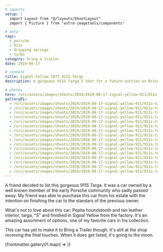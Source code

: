 ```yaml
---
# imports
setup: |
  import Layout from "@/layouts/ShootLayout"
  import { Picture } from "astro-imagetools/components"

# meta
tags:
  - porsche
  - 911s
  - dripping springs
  - turbo
category: bring a trailer
date: 2019-08-17

# content
title: Signal Yellow 1973 911S Targa
description: A gorgeous 911S Targa I shot for a future auction on Bring a Trailer.

# photos
hero: /src/assets/images/shoots/2019/2019-08-17-signal-yellow-911/911s-targa_001.jpg
gallery01:
  - /src/assets/images/shoots/2019/2019-08-17-signal-yellow-911/911s-targa_001.jpg
  - /src/assets/images/shoots/2019/2019-08-17-signal-yellow-911/911s-targa_002.jpg
  - /src/assets/images/shoots/2019/2019-08-17-signal-yellow-911/911s-targa_003.jpg
  - /src/assets/images/shoots/2019/2019-08-17-signal-yellow-911/911s-targa_004.jpg
  - /src/assets/images/shoots/2019/2019-08-17-signal-yellow-911/911s-targa_005.jpg
  - /src/assets/images/shoots/2019/2019-08-17-signal-yellow-911/911s-targa_006.jpg
  - /src/assets/images/shoots/2019/2019-08-17-signal-yellow-911/911s-targa_007.jpg
  - /src/assets/images/shoots/2019/2019-08-17-signal-yellow-911/911s-targa_008.jpg
  - /src/assets/images/shoots/2019/2019-08-17-signal-yellow-911/911s-targa_009.jpg
  - /src/assets/images/shoots/2019/2019-08-17-signal-yellow-911/911s-targa_010.jpg
  - /src/assets/images/shoots/2019/2019-08-17-signal-yellow-911/911s-targa_011.jpg
  - /src/assets/images/shoots/2019/2019-08-17-signal-yellow-911/911s-targa_012.jpg
  - /src/assets/images/shoots/2019/2019-08-17-signal-yellow-911/911s-targa_013.jpg
  - /src/assets/images/shoots/2019/2019-08-17-signal-yellow-911/911s-targa_014.jpg
  - /src/assets/images/shoots/2019/2019-08-17-signal-yellow-911/911s-targa_015.jpg
  - /src/assets/images/shoots/2019/2019-08-17-signal-yellow-911/911s-targa_016.jpg
---
```


A friend decided to list this gorgeous 911S Targa. It was a car owned by a well known member of the early Porsche community who sadly passed away. My friend was able to purchase this car from his estate with the intention on finishing the car to the standars of the previous owner.

What's not to love about this car: Pepita houndstooth and tan leather interior, targa, "S" and finished in Signal Yellow from the factory. It's an amazing assortment of options, one of my favorite cars in his collection.

This car has yet to make it to Bring a Trailer though. It's still at the shop receiving the final touches. When it does get listed, it's going to the moon.

<div>
    {frontmatter.gallery01.map(i =>
        <Picture
            src={i}
            alt="hi"
            breakpoints={[400, 800, 1200]}
            sizes="(min-width: 1024px) 800px, 100vw"
        />
    )}
</div>
